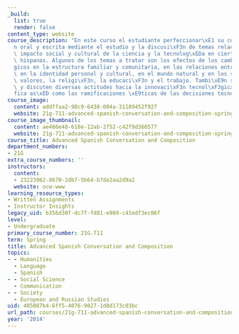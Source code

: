 ```yaml
---
_build:
  list: true
  render: false
content_type: website
course_description: "En este curso el estudiante perfeccionar\xE1 su comunicaci\xF3\
  n oral y escrita mediante el estudio y la discusi\xF3n de temas relacionados al\
  \ impacto social y cultural de la ciencia y la tecnolog\xEDa en ciertas sociedades\
  \ hispanas. Algunos de los temas a tratar son los efectos de los cambios tecnol\xF3\
  gicos en la estructura familiar y comunitaria, en las relaciones entre los sexos,\
  \ en la identidad personal y cultural, en el mundo natural y en los sistemas de\
  \ valores, la religi\xF3n, la educaci\xF3n y el trabajo. Tambi\xE9n se examinan\
  \ y discuten diversas actitudes hacia la innovaci\xF3n tecnol\xF3gica y cient\xED\
  fica as\xED como las ramificaciones \xE9ticas de las decisiones tecnol\xF3gicas.\n"
course_image:
  content: addffaa2-98c9-6438-004a-31189452f927
  website: 21g-711-advanced-spanish-conversation-and-composition-spring-2014
course_image_thumbnail:
  content: ae466e48-618e-12ab-2f52-c42f9d360577
  website: 21g-711-advanced-spanish-conversation-and-composition-spring-2014
course_title: Advanced Spanish Conversation and Composition
department_numbers:
- 21G
extra_course_numbers: ''
instructors:
  content:
  - 23223962-8670-2db7-5b64-b7de2aa2d9a2
  website: ocw-www
learning_resource_types:
- Written Assignments
- Instructor Insights
legacy_uid: b356d30f-dc7f-fd81-e909-c41edf3ec06f
level:
- Undergraduate
primary_course_number: 21G.711
term: Spring
title: Advanced Spanish Conversation and Composition
topics:
- - Humanities
  - Language
  - Spanish
- - Social Science
  - Communication
- - Society
  - European and Russian Studies
uid: 405087b4-6ff5-4076-9027-1d0d173c03bc
url_path: courses/21g-711-advanced-spanish-conversation-and-composition-spring-2014
year: '2014'
---
```

